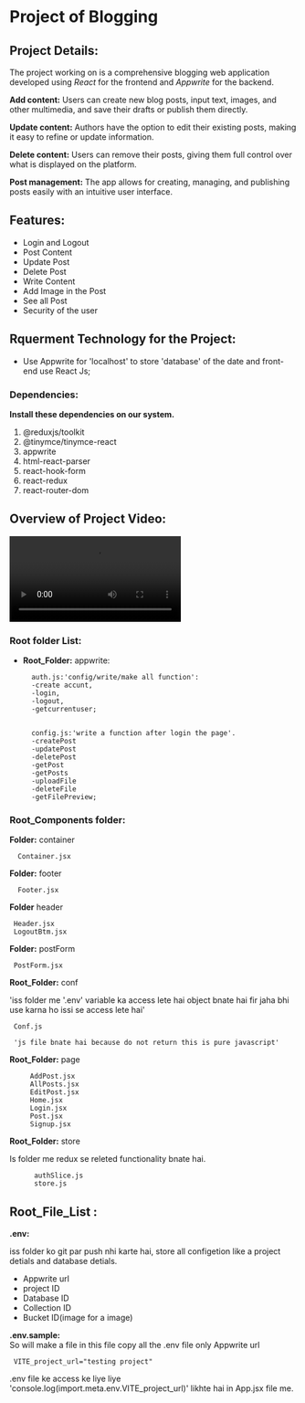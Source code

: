# Project of Blogging
## Project Details:
The project working on is a comprehensive blogging web application developed using *React* for the frontend and *Appwrite* for the backend.

**Add content:** Users can create new blog posts, input text, images, and other multimedia, and save their drafts or publish them directly.

**Update content:** Authors have the option to edit their existing posts, making it easy to refine or update information.

**Delete content:** Users can remove their posts, giving them full control over what is displayed on the platform.

**Post management:** The app allows for creating, managing, and publishing posts easily with an intuitive user interface.


## Features:
- Login and Logout
- Post Content
- Update Post
- Delete Post
- Write Content
- Add Image in the Post
- See all Post
- Security of the user

## Rquerment Technology for the Project:
- Use Appwrite for 'localhost' to store 'database' of the date and front-end use React Js;
### Dependencies:
**Install these dependencies on our system.**
1. @reduxjs/toolkit
2. @tinymce/tinymce-react
3. appwrite
4. html-react-parser
5. react-hook-form
6. react-redux
7. react-router-dom

## Overview of Project Video:
<video controls src="Untitled video - Made with Clipchamp.mp4" title="Title"></video>

<!-- [![Watch the video]()] -->


### Root folder List:
- **Root_Folder:** appwrite:

        auth.js:'config/write/make all function':
        -create accunt,
        -login,
        -logout, 
        -getcurrentuser;


        config.js:'write a function after login the page'.
        -createPost
        -updatePost
        -deletePost
        -getPost
        -getPosts
        -uploadFile
        -deleteFile
        -getFilePreview;

### Root_Components folder:
**Folder:** container

      Container.jsx

**Folder:** footer

      Footer.jsx
             
**Folder** header

     Header.jsx
     LogoutBtm.jsx             
              
**Folder:** postForm

     PostForm.jsx     
              
**Root_Folder:** conf 

'iss folder me '.env' variable ka access lete hai object bnate hai fir jaha bhi use karna ho
             issi se access lete hai'

     Conf.js

     'js file bnate hai because do not return this is pure javascript'


        
                              
**Root_Folder:** page

         AddPost.jsx
         AllPosts.jsx
         EditPost.jsx
         Home.jsx
         Login.jsx
         Post.jsx
         Signup.jsx

**Root_Folder:** store

Is folder me redux se releted functionality bnate hai.

          authSlice.js 
          store.js

## Root_File_List :

**.env:** 
    
iss folder ko git par push nhi karte hai,
store all configetion like a project detials and database detials.

- Appwrite url
- project ID
- Database  ID
- Collection ID
- Bucket ID(image for a image)

**.env.sample:**       
So will make a  file in this file copy all the .env file only Appwrite url
      
     VITE_project_url="testing project"

.env file ke access ke liye liye 'console.log(import.meta.env.VITE_project_url)' likhte hai in App.jsx file me.

